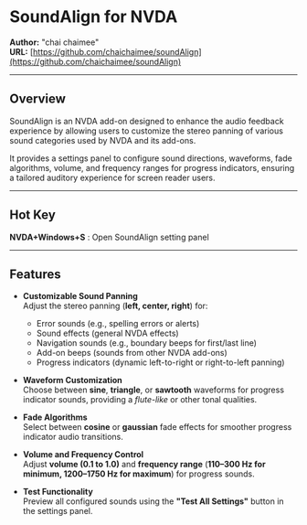 # SoundAlign for NVDA

**Author:** "chai chaimee"  
**URL:** [https://github.com/chaichaimee/soundAlign](https://github.com/chaichaimee/soundAlign)

---

## Overview

SoundAlign is an NVDA add-on designed to enhance the audio feedback experience by allowing users to customize the stereo panning of various sound categories used by NVDA and its add-ons.

It provides a settings panel to configure sound directions, waveforms, fade algorithms, volume, and frequency ranges for progress indicators, ensuring a tailored auditory experience for screen reader users.

---

## Hot Key

**NVDA+Windows+S** : Open SoundAlign setting panel

---

## Features

- **Customizable Sound Panning**  
  Adjust the stereo panning (**left, center, right**) for:  
  - Error sounds (e.g., spelling errors or alerts)  
  - Sound effects (general NVDA effects)  
  - Navigation sounds (e.g., boundary beeps for first/last line)  
  - Add-on beeps (sounds from other NVDA add-ons)  
  - Progress indicators (dynamic left-to-right or right-to-left panning)  

- **Waveform Customization**  
  Choose between **sine**, **triangle**, or **sawtooth** waveforms for progress indicator sounds, providing a *flute-like* or other tonal qualities.  

- **Fade Algorithms**  
  Select between **cosine** or **gaussian** fade effects for smoother progress indicator audio transitions.  

- **Volume and Frequency Control**  
  Adjust **volume (0.1 to 1.0)** and **frequency range** (**110–300 Hz for minimum, 1200–1750 Hz for maximum**) for progress sounds.  

- **Test Functionality**  
  Preview all configured sounds using the **"Test All Settings"** button in the settings panel.
